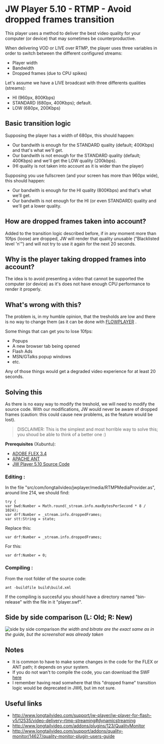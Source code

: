 JW Player 5.10 - RTMP - Avoid dropped frames transition
================================

This player uses a method to deliver the best video quality for your computer (or device) that may sometimes be counterproductive.

When delivering VOD or LIVE over RTMP, the player uses three variables in order to switch between the different configured streams:
* Player width
* Bandwidth
* Dropped frames (due to CPU spikes)

Let's assume we have a LIVE broadcast with three differents qualities (streams):
* HI (960px, 800Kbps)
* STANDARD (680px, 400Kbps); default.
* LOW (680px, 200Kbps)


Basic transition logic
-------------------------
Supposing the player has a width of 680px, this should happen:
* Our bandwith is enough for the STANDARD quality (default; 400Kbps) and that's what we'll get.
* Our bandwith is not enough for the STANDARD quality (default; 400Kbps) and we'll get the LOW quality (200kbps).
* (HI quality is not taken into account as it is wider than the player)

Supposing you use fullscreen (and your screen has more than 960px wide), this should happen:
* Our bandwith is enough for the HI quality (800Kbps) and that's what we'll get.
* Our bandwith is not enough for the HI (or even STANDARD) quality and we'll get a lower quality.


How are dropped frames taken into account?
-------------------------
Added to the transition logic described before, if in any moment more than 10fps (loose) are dropped, JW will render that quality unusable ("Blacklisted level 'n'") and will not try to use it again for the next 20 seconds. 


Why is the player taking dropped frames into account?
-------------------------
The idea is to avoid presenting a video that cannot be supported the computer (or device) as it's does not have enough CPU performance to render it properly.


What's wrong with this?
-------------------------
The problem is, in my humble opinion, that the tresholds are low and there is no way to change them (as it can be done with [FLOWPLAYER](http://flash.flowplayer.org/plugins/streaming/bwcheck.html ) .

Some things that can get you to lose 10fps:
* Popups
* A new browser tab being opened
* Flash Ads
* MSN/GTalks popup windows
* etc.

Any of those things would get a degraded video experience for at least 20 seconds.

Solving this
-------------------------
As there is no easy way to modify the treshold, we will need to modify the source code. With our modifications, JW would never be aware of dropped frames (caution: this could cause new problems, as the feature would be lost).

> DISCLAIMER: This is the simplest and most horrible way to solve this; you shoud be able to think of a better one :)

**Prerequisites** (Xubuntu):
* [ADOBE FLEX 3.4](http://sourceforge.net/adobe/flexsdk/wiki/Download%20Flex%203/)
* [APACHE ANT](http://ant.apache.org/bindownload.cgi)
* [JW Player 5.10 Source Code](http://developer.longtailvideo.com/trac/browser/tags/mediaplayer-5.10)


### Editing :

In the file "src/com/longtailvideo/jwplayer/media/RTMPMediaProvider.as", around line 214, we should find:

    try {
    var bwd:Number = Math.round(_stream.info.maxBytesPerSecond * 8 / 1024);
    var drf:Number = _stream.info.droppedFrames;
    var stt:String = state;

Replace this:

    var drf:Number = _stream.info.droppedFrames;
   
For this:

    var drf:Number = 0;

### Compiling :

From the root folder of the source code:

    ant -buildfile build\build.xml

If the compiling is succesful you should have a directory named "bin-release" with the file in it "player.swf".




Side by side comparison (L: Old; R: New)
------------------------
![side by side comparison](http://i.imgur.com/CRMGc8I.jpg)
*the width and bitrate are the exact same as in the guide, but the screenshot was already taken*


Notes
-----------------------------
* It is common to have to make some changes in the code for the FLEX or ANT path; it depends on your system.
* If you do not wan't to compile the code, you can download the SWF [here](http://tinyurl.com/cd66yu3)
* I remember having read somwhere that this "dropped frame" transition logic would be deprecated in JW6, but im not sure.

Useful links
--------------
* http://www.longtailvideo.com/support/jw-player/jw-player-for-flash-v5/12535/video-delivery-rtmp-streaming#dynamicstreaming
* http://www.longtailvideo.com/addons/plugins/123/QualityMonitor
* http://www.longtailvideo.com/support/addons/quality-monitor/14627/quality-monitor-plugin-users-guide
